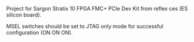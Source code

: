 Project for Sargon Stratix 10 FPGA FMC+ PCIe Dev Kit from reflex ces (ES silicon board).

MSEL switches should be set to JTAG only mode for successful configuration (ON ON ON).
